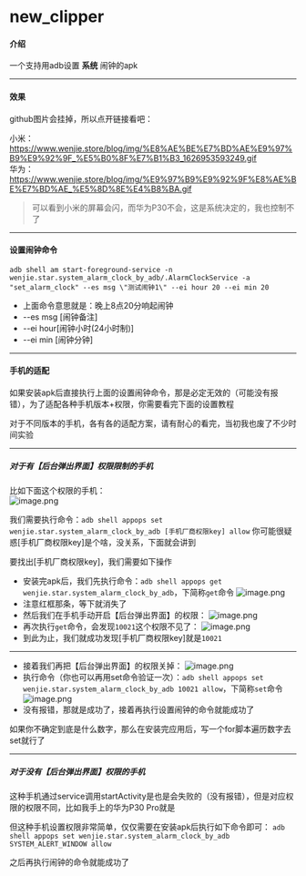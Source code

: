 # new_clipper

#### 介绍

一个支持用adb设置 **系统** 闹钟的apk

---

#### 效果

github图片会挂掉，所以点开链接看吧：

小米：https://www.wenjie.store/blog/img/%E8%AE%BE%E7%BD%AE%E9%97%B9%E9%92%9F_%E5%B0%8F%E7%B1%B3_1626953593249.gif<br/>
华为：https://www.wenjie.store/blog/img/%E9%97%B9%E9%92%9F%E8%AE%BE%E7%BD%AE_%E5%8D%8E%E4%B8%BA.gif

> 可以看到小米的屏幕会闪，而华为P30不会，这是系统决定的，我也控制不了

---

#### 设置闹钟命令

`adb shell am start-foreground-service -n wenjie.star.system_alarm_clock_by_adb/.AlarmClockService -a "set_alarm_clock" --es msg \"测试闹钟1\" --ei hour 20 --ei min 20`
- 上面命令意思就是：晚上8点20分响起闹钟
- --es msg [闹钟备注]
- --ei hour[闹钟小时(24小时制)]
- --ei min [闹钟分钟]

---

#### 手机的适配

如果安装apk后直接执行上面的设置闹钟命令，那是必定无效的（可能没有报错），为了适配各种手机版本+权限，你需要看完下面的设置教程

对于不同版本的手机，各有各的适配方案，请有耐心的看完，当初我也废了不少时间实验

---

##### 对于有【后台弹出界面】权限限制的手机

比如下面这个权限的手机：<br/>
![image.png](https://www.wenjie.store/blog/img/image_1626952858672.png)

我们需要执行命令：`adb shell appops set wenjie.star.system_alarm_clock_by_adb [手机厂商权限key] allow`
你可能很疑惑[手机厂商权限key]是个啥，没关系，下面就会讲到

要找出[手机厂商权限key]，我们需要如下操作
- 安装完apk后，我们先执行命令：`adb shell appops get wenjie.star.system_alarm_clock_by_adb`，下简称`get`命令
![image.png](https://www.wenjie.store/blog/img/image_1626950316508.png)
- 注意红框那条，等下就消失了
- 然后我们在手机手动开启【后台弹出界面】的权限：
![image.png](https://www.wenjie.store/blog/img/image_1626950759196.png)
- 再次执行`get`命令，会发现`10021`这个权限不见了：
![image.png](https://www.wenjie.store/blog/img/image_1626950811963.png)
- 到此为止，我们就成功发现[手机厂商权限key]就是`10021`

---

- 接着我们再把【后台弹出界面】的权限关掉：
![image.png](https://www.wenjie.store/blog/img/image_1626952858672.png)
- 执行命令（你也可以再用set命令验证一次）：`adb shell appops set wenjie.star.system_alarm_clock_by_adb 10021 allow`，下简称`set`命令
![image.png](https://www.wenjie.store/blog/img/image_1626952976052.png)
- 没有报错，那就是成功了，接着再执行设置闹钟的命令就能成功了

如果你不确定到底是什么数字，那么在安装完应用后，写一个for脚本遍历数字去set就行了

---

##### 对于没有【后台弹出界面】权限的手机

这种手机通过service调用startActivity是也是会失败的（没有报错），但是对应权限的权限不同，比如我手上的华为P30 Pro就是

但这种手机设置权限非常简单，仅仅需要在安装apk后执行如下命令即可：
`adb shell appops set wenjie.star.system_alarm_clock_by_adb SYSTEM_ALERT_WINDOW allow`

之后再执行闹钟的命令就能成功了


